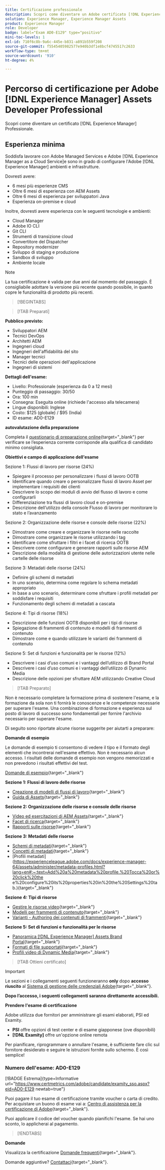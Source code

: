 ```yaml
---
title: Certificazione professionale
description: Scopri come diventare un Adobe certificato [!DNL Experience Manager] Professionale.
solution: Experience Manager, Experience Manager Assets
product: Experience Manager
role: Developer
badge: label="Exam AD0-E129" type="positivo"
mini-toc-levels: 1
exl-id: 710f6c8b-9a6c-445e-b831-a891b559f208
source-git-commit: f5545405982577e940b3df1e8bcf4745517c2633
workflow-type: tm+mt
source-wordcount: '910'
ht-degree: 4%

---
```


# Percorso di certificazione per Adobe [!DNL Experience Manager] Assets Developer Professional

Scopri come diventare un certificato [!DNL Experience Manager] Professionale.

## Esperienza minima

Soddisfa lavorare con Adobe Managed Services e Adobe [!DNL Experience Manager as a Cloud Service]e sono in grado di configurare l&#39;Adobe [!DNL Experience Manager] ambienti e infrastrutture.

Dovresti avere:

* 6 mesi più esperienze CMS
* Oltre 6 mesi di esperienza con AEM Assets
* Oltre 6 mesi di esperienza per sviluppatori Java
* Esperienza on-premise e cloud

Inoltre, dovresti avere esperienza con le seguenti tecnologie e ambienti:

* Cloud Manager
* Adobe IO CLI
* Git CLI
* Strumenti di transizione cloud
* Convertitore del Dispatcher
* Repository modernizer
* Sviluppo di staging e produzione
* Sandbox di sviluppo
* Ambiente locale

>[!NOTE]
>
>La tua certificazione è valida per due anni dal momento del passaggio. È consigliabile adottare la versione più recente quando possibile, in quanto copre le funzionalità di prodotto più recenti.

>[!BEGINTABS]

>[!TAB Preparati]

**Pubblico previsto:**

* Sviluppatori AEM
* Tecnici DevOps
* Architetti AEM
* Ingegneri cloud
* Ingegneri dell&#39;affidabilità del sito
* Manager tecnici
* Tecnici delle operazioni dell&#39;applicazione
* Ingegneri di sistemi

**Dettagli dell&#39;esame:**

* Livello: Professionale (esperienza da 0 a 12 mesi)
* Punteggio di passaggio: 30/50
* Ora: 100 min
* Consegna: Eseguita online (richiede l&#39;accesso alla telecamera)
* Lingue disponibili: Inglese
* Costo: $125 (globale) / $95 (India)
* ID esame: AD0-E129

**autovalutazione della preparazione**

Completa il [questionario di preparazione online](https://scorpion.caveon.com/launchpad/ad-q-e208-readiness-questionnaire-for-adobe-analytics-business-practitioner-expert-exam-copy-b9x6ey/ad-q-e129-readiness-questionnaire-for-adobe-aem-assets-developer-professional-exam){target="_blank"} per verificare se l’esperienza corrente corrisponde alla qualifica di candidato minimo consigliata.

**Obiettivi e campo di applicazione dell&#39;esame**

Sezione 1: Flussi di lavoro per risorse (24%)

* Spiegare il processo per personalizzare i flussi di lavoro OOTB
* Identificare quando creare o personalizzare flussi di lavoro Asset per implementare i requisiti dei clienti
* Descrivere lo scopo dei moduli di avvio del flusso di lavoro e come configurarli
* Differenziazione tra flussi di lavoro cloud e on-premise
* Descrizione dell’utilizzo della console Flusso di lavoro per monitorare lo stato e l’avanzamento

Sezione 2: Organizzazione delle risorse e console delle risorse (22%)

* Dimostrare come creare e organizzare le risorse nelle raccolte
* Dimostrare come organizzare le risorse utilizzando i tag
* Identificare come sfruttare i filtri e i facet di ricerca OOTB
* Descrivere come configurare e generare rapporti sulle risorse AEM
* Descrizione della modalità di gestione delle autorizzazioni utente nelle cartelle delle risorse

Sezione 3: Metadati delle risorse (24%)

* Definire gli schemi di metadati
* In uno scenario, determina come regolare lo schema metadati appropriato
* In base a uno scenario, determinare come sfruttare i profili metadati per soddisfare i requisiti
* Funzionamento degli schemi di metadati a cascata

Sezione 4: Tipi di risorse (18%)

* Descrizione delle funzioni OOTB disponibili per i tipi di risorse
* Spiegazione di frammenti di contenuto e modelli di frammenti di contenuto
* Dimostrare come e quando utilizzare le varianti dei frammenti di contenuto

Sezione 5: Set di funzioni e funzionalità per le risorse (12%)

* Descrivere i casi d’uso comuni e i vantaggi dell’utilizzo di Brand Portal
* Descrivere i casi d’uso comuni e i vantaggi dell’utilizzo di Dynamic Media
* Descrizione delle opzioni per sfruttare AEM utilizzando Creative Cloud

>[!TAB Preparato]

Non è necessario completare la formazione prima di sostenere l&#39;esame, e la formazione da sola non ti fornirà le conoscenze e le competenze necessarie per superare l&#39;esame. Una combinazione di formazione e esperienza sul posto di lavoro di successo sono fondamentali per fornire l&#39;archivio necessario per superare l&#39;esame.

Di seguito sono riportate alcune risorse suggerite per aiutarti a preparare:

**Domande di esempio**

Le domande di esempio ti consentono di vedere il tipo e il formato degli elementi che incontrerai nell&#39;esame effettivo. Non è necessario alcun accesso. I risultati delle domande di esempio non vengono memorizzati e non prevedono i risultati effettivi del test.

[Domande di esempio](https://scorpion.caveon.com/launchpad/ad0-e129-adobe-experience-manager-assets-developer-professional-copy-ms27zq){target="_blank"}

**Sezione 1: Flussi di lavoro delle risorse**

* [Creazione di modelli di flussi di lavoro](https://experienceleague.adobe.com/docs/experience-manager-64/developing/extending-aem/extending-workflows/workflows-models.html?lang=en#sync-your-workflow-generate-a-runtime-model){target="_blank"}
* [Guida di Assets](https://experienceleague.adobe.com/docs/experience-manager-64/assets/home.html?lang=en){target="_blank"}

**Sezione 2: Organizzazione delle risorse e console delle risorse**

* [Video ed esercitazioni di AEM Assets](https://experienceleague.adobe.com/docs/experience-manager-learn/assets/overview.html?lang=it){target="_blank"}
* [Facet di ricerca](https://experienceleague.adobe.com/docs/experience-manager-65/assets/administer/search-facets.html?lang=en#restoring-default-search-facets){target="_blank"}
* [Rapporti sulle risorse](https://experienceleague.adobe.com/docs/experience-manager-65/assets/administer/asset-reports.html?lang=en){target="_blank"}

**Sezione 3: Metadati delle risorse**

* [Schemi di metadati](https://experienceleague.adobe.com/docs/experience-manager-64/assets/administer/metadata-schemas.html?lang=en#default-metadata-schema-forms){target="_blank"}
* [Concetti di metadati](https://experienceleague.adobe.com/docs/experience-manager-65/assets/administer/metadata-concepts.html?lang=en){target="_blank"}
* [Profili metadati](https://experienceleague.adobe.com/docs/experience-manager-64/assets/administer/metadata-profiles.html?lang=en#:~:text=Add%20a%20metadata%20profile.%20Tocca%20or%20click%20the e%20configure%20its%20properties%20in%20the%20Settings%20tab.){target="_blank"}

**Sezione 4: Tipi di risorse**

* [Gestire le risorse video](https://experienceleague.adobe.com/docs/experience-manager-64/assets/managing/managing-video-assets.html?lang=en#uploading-and-previewing-video-assets){target="_blank"}
* [Modelli per frammenti di contenuto](https://experienceleague.adobe.com/docs/experience-manager-65/assets/content-fragments/content-fragments-models.html?lang=en#creating-a-content-fragment-model){target="_blank"}
* [Varianti - Authoring dei contenuti di frammenti](https://experienceleague.adobe.com/docs/experience-manager-65/assets/content-fragments/content-fragments-variations.html?lang=en#managing-variations){target="_blank"}

**Sezione 5: Set di funzioni e funzionalità per le risorse**

* [Panoramica [!DNL Experience Manager] Assets Brand Portal](https://experienceleague.adobe.com/docs/experience-manager-brand-portal/using/introduction/brand-portal.html?lang=en){target="_blank"}
* [Formati di file supportati](https://experienceleague.adobe.com/docs/experience-manager-brand-portal/using/introduction/brand-portal-supported-formats.html?lang=en){target="_blank"}
* [Profili video di Dynamic Media](https://experienceleague.adobe.com/docs/experience-manager-cloud-service/content/assets/dynamicmedia/video-profiles.html?lang=en){target="_blank"}

>[!TAB Ottieni certificato]

>[!IMPORTANT]
>
>Le sezioni e i collegamenti seguenti funzioneranno **only**  dopo **accesso riuscito** al [Sistema di gestione delle credenziali Adobe](http://www.certmetrics.com/adobe){target="_blank"}.

**Dopo l’accesso, i seguenti collegamenti saranno direttamente accessibili.**

**Prendere l&#39;esame di certificazione**

Adobe utilizza due fornitori per amministrare gli esami elaborati, PSI ed Examity.

* **PSI** offre opzioni di test center e di esame giapponese (ove disponibili)
* **[!DNL Examity]** offre un&#39;opzione online remota

Per pianificare, riprogrammare o annullare l&#39;esame, è sufficiente fare clic sul fornitore desiderato e seguire le istruzioni fornite sullo schermo. È così semplice!

### Numero dell&#39;esame: AD0-E129

[!BADGE Estrema]{type=Informative url="https://www.certmetrics.com/adobe/candidate/examity_sso.aspx?eid=AD0-E129 newtab=true"}

Puoi pagare il tuo esame di certificazione tramite voucher o carta di credito. Per acquistare un buono di esame vai a: [Centro di assistenza per la certificazione di Adobe](https://market.xvoucher.com/adobe/global){target="_blank"}.

Puoi applicare il codice del voucher quando pianifichi l&#39;esame. Se hai uno sconto, lo applicherai al pagamento.

>[!ENDTABS]

**Domande**

Visualizza la certificazione [Domande frequenti](https://experienceleague.adobe.com/docs/certification/certification/faq.html?lang=en){target="_blank"}.

Domande aggiuntive? [Contattaci](mailto:certif@adobe.com){target="_blank"}.
